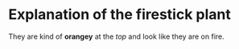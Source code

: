 # Explanation of the firestick plant 

They are kind of **orangey** at the *top* and look like they are on fire. 
